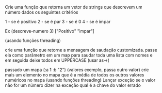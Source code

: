 Crie uma função que retorna um vetor de strings que descrevem um número dados os seguintes critérios

1 - se é positivo
2 - se é par
3 - se é 0
4 - se é ímpar

Ex (descreve-numero 3) ["Positivo" "ìmpar"]

(usando funções threading)

crie uma função que retorne a mensagem de saudação customizada. passe ela como parâmetro em um map para saudar toda uma lista com nomes e em seguida deixe todos em UPPERCASE
(usar as->)

passado um mapa {:a 1 :b "2"} (valores exemplo, passa outro valor)
crie mais um elemento no mapa que é a média de todos os outros valores numéricos no mapa
(usando funções threading)
Lançar exceção se o valor não for um número
dizer na exceção qual é a chave do valor errado
